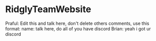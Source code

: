 # RidglyTeamWebsite

Praful: Edit this and talk here, don't delete others comments, use this format: name: talk here, do all of you have discord
Brian: yeah i got ur discord
